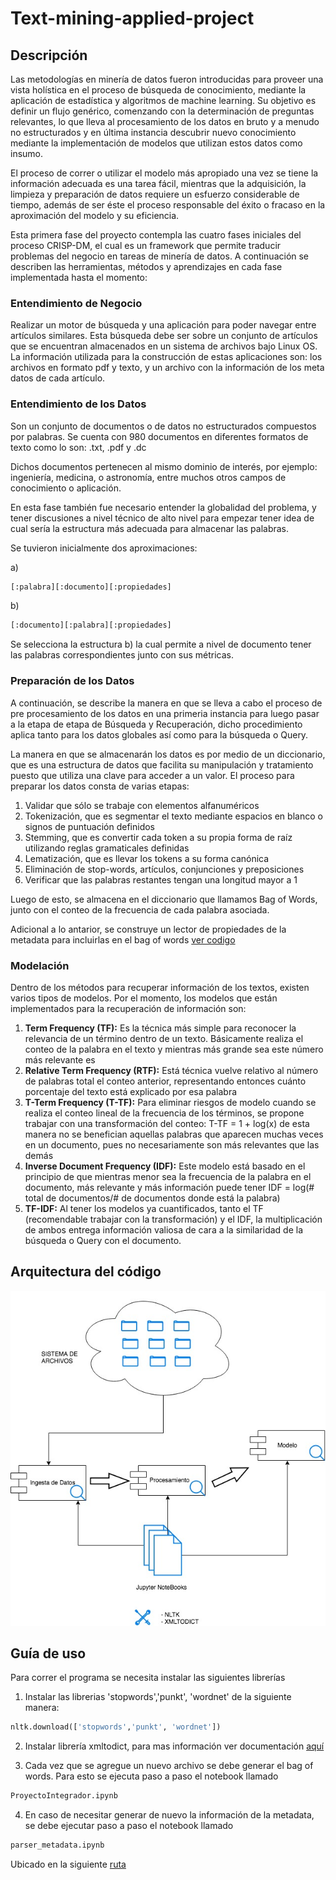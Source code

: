 # Text-mining-applied-project

## Descripción

Las metodologías en minería de datos fueron introducidas para proveer una vista holística en el proceso
de búsqueda de conocimiento, mediante la aplicación de estadística y algoritmos de machine learning. Su objetivo es definir un flujo genérico, comenzando con la determinación de preguntas relevantes, lo que lleva al procesamiento de los datos en bruto y a menudo no estructurados y en última instancia descubrir nuevo conocimiento mediante la implementación de modelos que utilizan estos datos como insumo.

El proceso de correr o utilizar el modelo más apropiado una vez se tiene la información adecuada es una tarea fácil, mientras que la adquisición, la limpieza y preparación de datos requiere un esfuerzo considerable de tiempo, además de ser éste el proceso responsable del éxito o fracaso en la aproximación del modelo y su eficiencia.

Esta primera fase del proyecto contempla las cuatro fases iniciales del proceso CRISP-DM, el cual es un framework que permite traducir problemas del negocio en tareas de minería de datos. A continuación se describen las herramientas, métodos y aprendizajes en cada fase implementada hasta el momento:

### Entendimiento de Negocio

Realizar un motor de búsqueda y una aplicación para poder navegar entre artículos similares. Esta búsqueda debe ser sobre un conjunto de artículos que se encuentran almacenados en un sistema de archivos bajo Linux OS. La información utilizada para la construcción de estas aplicaciones son: los archivos en formato pdf y texto, y un archivo con la información de los meta datos de cada artículo.

### Entendimiento de los Datos

Son un conjunto de documentos o de datos no estructurados compuestos por palabras. Se cuenta con 980 documentos en diferentes formatos de texto como lo son: .txt, .pdf y .dc

Dichos documentos pertenecen al mismo dominio de interés, por ejemplo: ingeniería, medicina, o astronomía, entre muchos otros campos de conocimiento o aplicación.

En esta fase también fue necesario entender la globalidad del problema, y tener discusiones a nivel técnico de alto nivel para empezar tener idea de cual sería la estructura más adecuada para almacenar las palabras.

Se tuvieron inicialmente dos aproximaciones:

a)
```python
[:palabra][:documento][:propiedades]
```
b) 

```python
[:documento][:palabra][:propiedades]
```

Se selecciona la estructura b) la cual permite a nivel de documento tener las palabras correspondientes junto con sus métricas.


### Preparación de los Datos

A continuación, se describe la manera en que se lleva a cabo el proceso de pre procesamiento de los datos en una primeria instancia para luego pasar a la etapa de etapa de Búsqueda y Recuperación, dicho procedimiento aplica tanto para los datos globales así como para la búsqueda o Query.

La manera en que se almacenarán los datos es por medio de un diccionario, que es una estructura de datos que facilita su manipulación y tratamiento puesto que utiliza una clave para acceder a un valor. El proceso para preparar los datos consta de varias etapas:

1. Validar que sólo se trabaje con elementos alfanuméricos
2. Tokenización, que es segmentar el texto mediante espacios en blanco o signos de puntuación definidos
3. Stemming, que es convertir cada token a su propia forma de raíz utilizando reglas gramaticales definidas
4. Lematización, que es llevar los tokens a su forma canónica
5. Eliminación de stop-words, artículos, conjunciones y preposiciones
6. Verificar que las palabras restantes tengan una longitud mayor a 1

Luego de esto, se almacena en el diccionario que llamamos Bag of Words, junto con el conteo de la frecuencia de cada palabra asociada.

Adicional a lo antarior, se construye un lector de propiedades de la metadata para incluirlas en el bag of words [ver codigo](https://github.com/franco18/text-mining-applied-project/tree/master/xml_parser)

### Modelación

Dentro de los métodos para recuperar información de los textos, existen varios tipos de modelos. Por el momento, los modelos que están implementados para la recuperación de información son:

1. **Term Frequency (TF):** Es la técnica más simple para reconocer la relevancia de un término dentro de un texto. Básicamente realiza el conteo de la palabra en el texto y mientras más grande sea este número más relevante es
2. **Relative Term Frequency (RTF):** Está técnica vuelve relativo al número de palabras total el conteo anterior, representando entonces cuánto porcentaje del texto está explicado por esa palabra
3. **T-Term Frequency (T-TF):** Para eliminar riesgos de modelo cuando se realiza el conteo lineal de la frecuencia de los términos, se propone trabajar con una transformación del conteo: T-TF = 1 + log(x) de esta manera no se benefician aquellas palabras que aparecen muchas veces en un documento, pues no necesariamente son más relevantes que las demás
4. **Inverse Document Frequency (IDF):** Este modelo está basado en el principio de que mientras menor sea la frecuencia de la palabra en el documento, más relevante y más información puede tener IDF = log(# total de documentos/# de documentos donde está la palabra)
5. **TF-IDF:** Al tener los modelos ya cuantificados, tanto el TF (recomendable trabajar con la transformación) y el IDF, la multiplicación de ambos entrega información valiosa de cara a la similaridad de la búsqueda o Query con el documento.

## Arquitectura del código

![Diagrama de arquitecuta de código](https://github.com/franco18/text-mining-applied-project/blob/master/diagram.jpeg)

## Guía de uso

Para correr el programa se necesita instalar las siguientes librerías

1. Instalar las librerias 'stopwords','punkt', 'wordnet' de la siguiente manera:
```python
nltk.download(['stopwords','punkt', 'wordnet'])
```

2. Instalar librería xmltodict, para mas información ver documentación [aquí](https://github.com/martinblech/xmltodict#xmltodict)

3. Cada vez que se agregue un nuevo archivo se debe generar el bag of words. Para esto se ejecuta paso a paso el notebook llamado 

```python
ProyectoIntegrador.ipynb
```

4. En caso de necesitar generar de nuevo la información de la metadata, se debe ejecutar paso a paso el notebook llamado

```python
parser_metadata.ipynb
```

Ubicado en la siguiente [ruta](https://github.com/franco18/text-mining-applied-project/blob/master/xml_parser/parser_metadata.ipynb)

